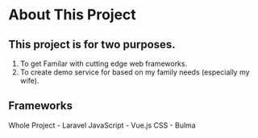 # About This Project

## This project is for two purposes.
1. To get Familar with cutting edge web frameworks.
2. To create demo service for based on my family needs (especially my wife).

## Frameworks

Whole Project - Laravel
JavaScript - Vue.js
CSS - Bulma
